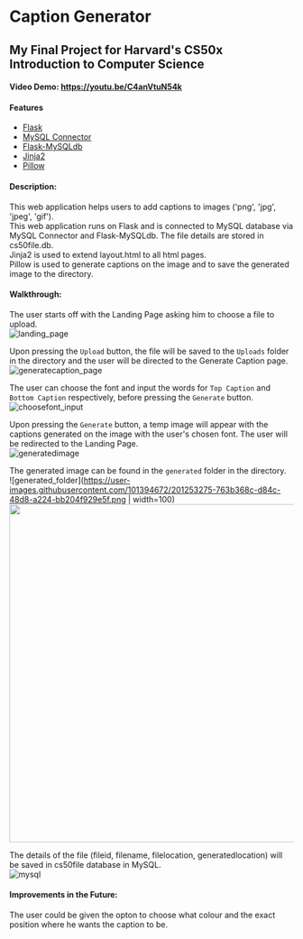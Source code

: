 # Caption Generator
## My Final Project for Harvard's CS50x Introduction to Computer Science
#### Video Demo: https://youtu.be/C4anVtuN54k
#### Features
* [Flask](https://flask.palletsprojects.com/en/2.2.x/)
* [MySQL Connector](https://dev.mysql.com/doc/connector-python/en/)
* [Flask-MySQLdb](https://flask-mysqldb.readthedocs.io/en/latest/)
* [Jinja2](https://svn.python.org/projects/external/Jinja-2.1.1/docs/_build/html/index.html)
* [Pillow](https://pillow.readthedocs.io/en/stable/)
#### Description:
This web application helps users to add captions to images ('png', 'jpg', 'jpeg', 'gif').  
This web application runs on Flask and is connected to MySQL database via MySQL Connector and Flask-MySQLdb. The file details are stored in cs50file.db.  
Jinja2 is used to extend layout.html to all html pages.  
Pillow is used to generate captions on the image and to save the generated image to the directory.
#### Walkthrough:
The user starts off with the Landing Page asking him to choose a file to upload.  
![landing_page](https://user-images.githubusercontent.com/101394672/201252524-75402df8-5c3f-4e34-8820-9c3ef8733d76.png)

Upon pressing the `Upload` button, the file will be saved to the `Uploads` folder in the directory and the user will be directed to the Generate Caption page.  
![generatecaption_page](https://user-images.githubusercontent.com/101394672/201252699-08d57438-cb4d-4f43-995d-2dfb53a74a15.png)

The user can choose the font and input the words for `Top Caption` and `Bottom Caption` respectively, before pressing the `Generate` button.  
![choosefont_input](https://user-images.githubusercontent.com/101394672/201252820-316625f1-8c11-4688-a8ff-1aa7fa8487bd.png)

Upon pressing the `Generate` button, a temp image will appear with the captions generated on the image with the user's chosen font. The user will be redirected to the Landing Page.  
![generatedimage](https://user-images.githubusercontent.com/101394672/201253144-9a1f4866-9344-4155-85b1-b6812b004ffc.png)

The generated image can be found in the `generated` folder in the directory.  
![generated_folder](https://user-images.githubusercontent.com/101394672/201253275-763b368c-d84c-48d8-a224-bb204f929e5f.png | width=100)
<img src="https://user-images.githubusercontent.com/101394672/201253275-763b368c-d84c-48d8-a224-bb204f929e5f.png" width="600">

The details of the file (fileid, filename, filelocation, generatedlocation) will be saved in cs50file database in MySQL.  
![mysql](https://user-images.githubusercontent.com/101394672/201253406-e69b5e7f-dec8-4a1e-b9f5-4d477aef83d1.png)

#### Improvements in the Future:
The user could be given the opton to choose what colour and the exact position where he wants the caption to be.
